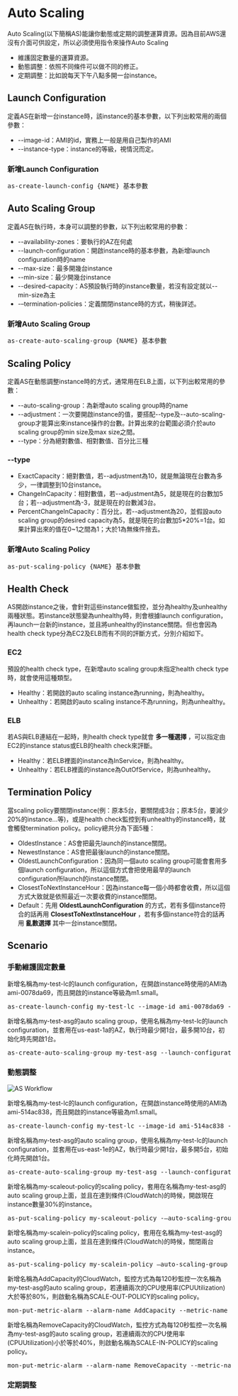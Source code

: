 # Auto Scaling
Auto Scaling(以下簡稱AS)能讓你動態或定期的調整運算資源。因為目前AWS還沒有介面可供設定，所以必須使用指令來操作Auto Scaling

* 維護固定數量的運算資源。
* 動態調整：依照不同條件可以做不同的修正。
* 定期調整：比如說每天下午八點多開一台instance。

## Launch Configuration
定義AS在新增一台instance時，該instance的基本參數，以下列出較常用的兩個參數：
* --image-id：AMI的id，實務上一般是用自己製作的AMI
* --instance-type：instance的等級，視情況而定。

### 新增Launch Configuration
<pre>as-create-launch-config {NAME} 基本參數</pre>

## Auto Scaling Group
定義AS在執行時，本身可以調整的參數，以下列出較常用的參數：
* --availability-zones：要執行的AZ在何處
* --launch-configuration：開啟instance時的基本參數，為新增launch configuration時的name
* --max-size：最多開幾台instance
* --min-size：最少開幾台instance
* --desired-capacity：AS預設執行時的instance數量，若沒有設定就以--min-size為主
* -–termination-policies：定義關閉instance時的方式，稍後詳述。

### 新增Auto Scaling Group
<pre>as-create-auto-scaling-group {NAME} 基本參數</pre>

## Scaling Policy
定義AS在動態調整instance時的方式，通常用在ELB上面，以下列出較常用的參數：
* --auto-scaling-group：為新增auto scaling group時的name
* --adjustment：一次要開啟instance的值，要搭配--type及--auto-scaling-group才能算出來instance操作的台數。計算出來的台範圍必須介於auto scaling group的min size及max size之間。
* --type：分為絕對數值、相對數值、百分比三種

### --type
* ExactCapacity：絕對數值，若--adjustment為10，就是無論現在台數為多少，一律調整到10台instance。
* ChangeInCapacity：相對數值，若--adjustment為5，就是現在的台數加5台；若--adjustment為-3，就是現在的台數減3台。
* PercentChangeInCapacity：百分比，若--adjustment為20，並假設auto scaling group的desired capacity為5，就是現在的台數加5*20%=1台。如果計算出來的值在0~1之間為1；大於1為無條件捨去。

### 新增Auto Scaling Policy
<pre>as-put-scaling-policy {NAME} 基本參數</pre>

## Health Check
AS開啟instance之後，會針對這些instance做監控，並分為healthy及unhealthy兩種狀態。若instance狀態變為unhealthy時，則會根據launch configuration，再launch一台新的instance，並且將unhealthy的instance關閉。但也會因為health check type分為EC2及ELB而有不同的評斷方式，分別介紹如下。

### EC2
預設的health check type，在新增auto scaling group未指定health check type時，就會使用這種類型。
* Healthy：若開啟的auto scaling instance為running，則為healthy。
* Unhealthy：若開啟的auto scaling instance不為running，則為unhealthy。

### ELB
若AS與ELB連結在一起時，則health check type就會 **多一種選擇** ，可以指定由EC2的instance status或ELB的health check來評斷。
* Healthy：若ELB裡面的instance為InService，則為healthy。
* Unhealthy：若ELB裡面的instance為OutOfService，則為unhealthy。

## Termination Policy
當scaling policy要關閉instance(例：原本5台，要關閉成3台；原本5台，要減少20%的instance...等)，或是health check監控到有unhealthy的instance時，就會觸發termination policy。policy總共分為下面5種：

* OldestInstance：AS會把最先launch的instance關閉。
* NewestInstance：AS會把最後launch的instance關閉。
* OldestLaunchConfiguration：因為同一個auto scaling group可能會套用多個launch configuration，所以這個方式會把使用最早的launch configuration所launch的instance關閉。
* ClosestToNextInstanceHour：因為instance每一個小時都會收費，所以這個方式大致就是依照最近一次要收費的instance關閉。
* Default：先用 **OldestLaunchConfiguration** 的方式，若有多個instance符合的話再用 **ClosestToNextInstanceHour** ，若有多個instance符合的話再用 **亂數選擇** 其中一台instance關閉。

## Scenario

### 手動維護固定數量
新增名稱為my-test-lc的launch configuration，在開啟instance時使用的AMI為ami-0078da69，而且開啟的instance等級為m1.small。
<pre>as-create-launch-config my-test-lc --image-id ami-0078da69 --instance-type m1.small</pre>
新增名稱為my-test-asg的auto scaling group，使用名稱為my-test-lc的launch configuration，並套用在us-east-1a的AZ，執行時最少開1台，最多開10台，初始化時先開啟1台。
<pre>as-create-auto-scaling-group my-test-asg --launch-configuration my-test-lc --availability-zones us-east-1a --min-size 1 --max-size 10 --desired-capacity 1</pre>

### 動態調整
![AS Workflow](http://docs.aws.amazon.com/AutoScaling/latest/DeveloperGuide/images/AS-WorkFlow.png)

新增名稱為my-test-lc的launch configuration，在開啟instance時使用的AMI為ami-514ac838，而且開啟的instance等級為m1.small。
<pre>as-create-launch-config my-test-lc --image-id ami-514ac838 --instance-type m1.small</pre>
新增名稱為my-test-asg的auto scaling group，使用名稱為my-test-lc的launch configuration，並套用在us-east-1e的AZ，執行時最少開1台，最多開5台，初始化時先開啟1台。
<pre>as-create-auto-scaling-group my-test-asg --launch-configuration my-test-lc --availability-zones us-east-1e --max-size 5 --min-size 1</pre>
新增名稱為my-scaleout-policy的scaling policy，套用在名稱為my-test-asg的auto scaling group上面，並且在達到條件(CloudWatch)的時候，開啟現在instance數量30%的instance。
<pre>as-put-scaling-policy my-scaleout-policy -–auto-scaling-group my-test-asg --adjustment 30 --type PercentChangeInCapacity</pre>
新增名稱為my-scalein-policy的scaling policy，套用在名稱為my-test-asg的auto scaling group上面，並且在達到條件(CloudWatch)的時候，關閉兩台instance。
<pre>as-put-scaling-policy my-scalein-policy –auto-scaling-group my-test-asg --adjustment -2 --type ChangeInCapacity</pre>
新增名稱為AddCapacity的CloudWatch，監控方式為每120秒監控一次名稱為my-test-asg的auto scaling group，若連續兩次的CPU使用率(CPUUtilization)大於等於80%，則啟動名稱為SCALE-OUT-POLICY的scaling policy。
<pre>mon-put-metric-alarm --alarm-name AddCapacity --metric-name CPUUtilization --namespace "AWS/EC2" --statistic Average --period 120 --threshold 80 --comparison-operator GreaterThanOrEqualToThreshold --dimensions "AutoScalingGroupName=my-test-asg" --evaluation-periods 2 --alarm-actions {SCALE-OUT-POLICY}</pre>
新增名稱為RemoveCapacity的CloudWatch，監控方式為每120秒監控一次名稱為my-test-asg的auto scaling group，若連續兩次的CPU使用率(CPUUtilization)小於等於40%，則啟動名稱為SCALE-IN-POLICY的scaling policy。
<pre>mon-put-metric-alarm --alarm-name RemoveCapacity --metric-name CPUUtilization --namespace "AWS/EC2" --statistic Average --period 120 --threshold 40 --comparison-operator LessThanOrEqualToThreshold --dimensions "AutoScalingGroupName=my-test-asg" --evaluation-periods 2 --alarm-actions {SCALE-IN-POLICY}</pre>

### 定期調整
